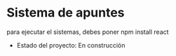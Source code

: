 <h1>Sistema de apuntes</h1>

para ejecutar el sistemas, debes poner 
npm install react
- Estado del proyecto: En construcción
